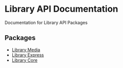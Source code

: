 # Library API Documentation

Documentation for Library API Packages

## Packages

- [Library Media](./media/)
- [Library Express](./express/)
- [Library Core](./core/)
